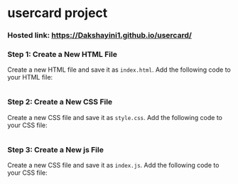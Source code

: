 # usercard project
### Hosted link: https://Dakshayini1.github.io/usercard/

### Step 1: Create a New HTML File

Create a new HTML file and save it as `index.html`. Add the following code to your HTML file:

```html

```

### Step 2: Create a New CSS File

Create a new CSS file and save it as `style.css`. Add the following code to your CSS file:

```css


```
### Step 3: Create a New js File

Create a new CSS file and save it as `index.js`. Add the following code to your CSS file:
```



```
